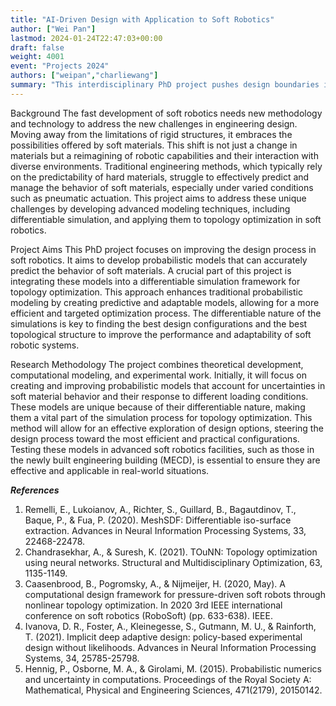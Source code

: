 ```yaml
---
title: "AI-Driven Design with Application to Soft Robotics"
author: ["Wei Pan"]
lastmod: 2024-01-24T22:47:03+00:00
draft: false
weight: 4001
event: "Projects 2024"
authors: ["weipan","charliewang"]
summary: "This interdisciplinary PhD project pushes design boundaries in soft robotics, combining advanced probabilistic AI models with differentiable simulations to optimize materials and predict performance amid uncertainties. A crucial application of AI, driving smarter engineering of intuitively responsive and adaptive soft robotic systems through holistic integration of computational intelligence and experimental insights on next-gen materials."
---
```


Background
The fast development of soft robotics needs new methodology and technology to address the new challenges in engineering design. Moving away from the limitations of rigid structures, it embraces the possibilities offered by soft materials. This shift is not just a change in materials but a reimagining of robotic capabilities and their interaction with diverse environments. Traditional engineering methods, which typically rely on the predictability of hard materials, struggle to effectively predict and manage the behavior of soft materials, especially under varied conditions such as pneumatic actuation. This project aims to address these unique challenges by developing advanced modeling techniques, including differentiable simulation, and applying them to topology optimization in soft robotics.

Project Aims
This PhD project focuses on improving the design process in soft robotics. It aims to develop probabilistic models that can accurately predict the behavior of soft materials. A crucial part of this project is integrating these models into a differentiable simulation framework for topology optimization. This approach enhances traditional probabilistic modeling by creating predictive and adaptable models, allowing for a more efficient and targeted optimization process. The differentiable nature of the simulations is key to finding the best design configurations and the best topological structure to improve the performance and adaptability of soft robotic systems.

Research Methodology
The project combines theoretical development, computational modeling, and experimental work. Initially, it will focus on creating and improving probabilistic models that account for uncertainties in soft material behavior and their response to different loading conditions. These models are unique because of their differentiable nature, making them a vital part of the simulation process for topology optimization. This method will allow for an effective exploration of design options, steering the design process toward the most efficient and practical configurations. Testing these models in advanced soft robotics facilities, such as those in the newly built engineering building (MECD), is essential to ensure they are effective and applicable in real-world situations.


***References***

1. Remelli, E., Lukoianov, A., Richter, S., Guillard, B., Bagautdinov, T., Baque, P., & Fua, P. (2020). MeshSDF: Differentiable iso-surface extraction. Advances in Neural Information Processing Systems, 33, 22468-22478. 
2. Chandrasekhar, A., & Suresh, K. (2021). TOuNN: Topology optimization using neural networks. Structural and Multidisciplinary Optimization, 63, 1135-1149.
3. Caasenbrood, B., Pogromsky, A., & Nijmeijer, H. (2020, May). A computational design framework for pressure-driven soft robots through nonlinear topology optimization. In 2020 3rd IEEE international conference on soft robotics (RoboSoft) (pp. 633-638). IEEE.
4. Ivanova, D. R., Foster, A., Kleinegesse, S., Gutmann, M. U., & Rainforth, T. (2021). Implicit deep adaptive design: policy-based experimental design without likelihoods. Advances in Neural Information Processing Systems, 34, 25785-25798.
5. Hennig, P., Osborne, M. A., & Girolami, M. (2015). Probabilistic numerics and uncertainty in computations. Proceedings of the Royal Society A: Mathematical, Physical and Engineering Sciences, 471(2179), 20150142.
